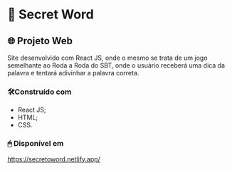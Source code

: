 # 🤔 Secret Word

## 🌐 Projeto Web

Site desenvolvido com React JS, onde o mesmo se trata de um jogo semelhante ao Roda a Roda do SBT, onde o usuário receberá uma dica da palavra e tentará adivinhar a palavra correta.

### 🛠️Construído com

* React JS;
* HTML;
* CSS.

### 🖱 Disponível em
https://secretoword.netlify.app/